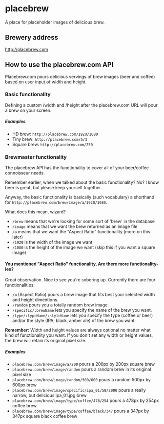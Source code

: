 # placebrew
A place for placeholder images of delicious brew.

## Brewery address
http://placebrew.com

## How to use the placebrew.com API
Placebrew.com pours delicious servings of brew images (beer and coffee) based on user input of width and height. 

### Basic functionality
Defining a custom /width and /height after the placebrew.com URL will pour a brew on your screen.

##### Examples
* HD brew: `http://placebrew.com/1920/1080`
* Tiny brew: `http://placebrew.com/5/3`
* Square brew: `http://placebrew.com/250`

### Brewmaster functionality
The placebrew API has the functionality to cover all of your beer/coffee connoisseur needs.

Remember earlier, when we talked about the basic functionality? No? I know beer is great, but please keep yourself together.

Anyway, the basic functionality is basically (such vocabulary) a shorthand for `http://placebrew.com/brew/image/a/1920/1080`.

What does this mean, wizard?

* `/brew` means that we're looking for some sort of 'brew' in the database
* `/image` means that we want the brew returned as an image file
* `/a` means that we want the "Aspect Ratio" functionality (more on this later)
* `/1920` is the width of the image we want
* `/1080` is the height of the image we want (skip this if you want a square image)

#### You mentioned "Aspect Ratio" functionality. Are there more functionality-ies?
Great observation. Nice to see you're sobering up. Currently there are four functionalities:

* `/a` (Aspect Ratio) pours a brew image that fits best your selected width and height dimentions.
* `/random` pours you a totally random brew image.
* `/specific/:brewName` lets you specify the name of the brew you want.
* `/type/:typeName/:styleName` lets you specify the type (coffee or beer) and/or the style (IPA, black, amber ale) of the brew you want

**Remember:** Width and height values are always optional no matter what kind of functionality you want. If you don't set any width or height values, the brew will retain its original pixel size.

##### Examples
* `placebrew.com/brew/image/a/200` pours a 200px by 200px square brew
* `placebrew.com/brew/image/random` pours a random brew in its original pixel size
* `placebrew.com/brew/image/random/500/600` pours a random 500px by 600px brew
* `placebrew.com/brew/image/specific/ipa_01/50/2000` pours a really narrow, but delicious ipa_01.jpg brew
* `placebrew.com/brew/image/type/coffee/478/254` pours a 478px by 254px coffee brew
* `placebrew.com/brew/image/type/coffee/black/347` pours a 347px by 347px square black coffee brew

